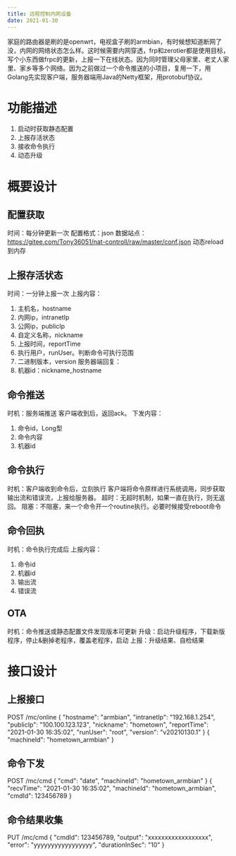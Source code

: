 ```yaml
---
title: 远程控制内网设备
date: 2021-01-30
---
```

家庭的路由器是刷的是openwrt，电视盒子刷的armbian，有时候想知道断网了没，内网的网络状态怎么样。这时候需要内网穿透，frp和zerotier都是使用目标，写个小东西做frpc的更新，上报一下在线状态。因为同时管理父母家里、老丈人家里、家乡等多个网络。因为之前做过一个命令推送的小项目，复用一下，用Golang先实现客户端，服务器端用Java的Netty框架，用protobuf协议。
<!--more-->

# 功能描述

1. 启动时获取静态配置
2. 上报存活状态
3. 接收命令执行
4. 动态升级

# 概要设计

## 配置获取
时间：每分钟更新一次
配置格式：json
数据站点：https://gitee.com/Tony36051/nat-controll/raw/master/conf.json
动态reload到内存

## 上报存活状态
时间：一分钟上报一次
上报内容：
1. 主机名，hostname
2. 内网ip，intranetIp
3. 公网ip，publicIp
4. 自定义名称，nickname
5. 上报时间，reportTime
6. 执行用户，runUser。判断命令可执行范围
7. 二进制版本，version
服务器端回复：
1. 机器id：nickname_hostname

## 命令推送
时机：服务端推送
客户端收到后，返回ack。
下发内容：
1. 命令id，Long型
2. 命令内容
3. 机器id

## 命令执行
时机：客户端收到命令后，立刻执行
客户端将命令原样进行系统调用，同步获取输出流和错误流，上报给服务器。
超时：无超时机制，如果一直在执行，则无返回。
阻塞：不阻塞，来一个命令开一个routine执行。必要时候接受reboot命令

## 命令回执
时机：命令执行完成后
上报内容：
1. 命令id
2. 机器id
3. 输出流
4. 错误流

## OTA
时机：命令推送或静态配置文件发现版本可更新
升级：启动升级程序，下载新版程序，停止&删掉老程序，覆盖老程序，启动
上报：升级结果、自检结果

# 接口设计

## 上报接口
POST /mc/online
{
    "hostname": "armbian",
    "intranetIp": "192.168.1.254",
    "publicIp": "100.100.123.123",
    "nickname": "hometown",
    "reportTime": "2021-01-30 16:35:02",
    "runUser": "root",
    "version": "v20210130.1"
}
{
    "machineId": "hometown_armbian"
}

## 命令下发
POST /mc/cmd
{
    "cmd": "date",
    "machineId": "hometown_armbian"
}
{
    "recvTime": "2021-01-30 16:35:02",
    "machineId": "hometown_armbian",
    "cmdId": 123456789
}

## 命令结果收集
PUT /mc/cmd
{
    "cmdId": 123456789,
    "output": "xxxxxxxxxxxxxxxxxx",
    "error": "yyyyyyyyyyyyyyyyy",
    "durationInSec": "10"
}

